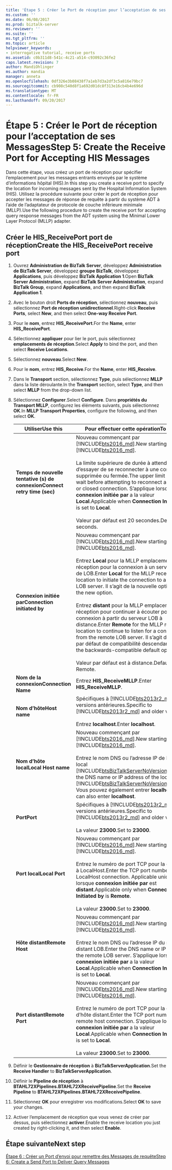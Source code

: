```yaml
---
title: 'Étape 5 : Créer le Port de réception pour l’acceptation de ses Messages | Documents Microsoft'
ms.custom: ''
ms.date: 06/08/2017
ms.prod: biztalk-server
ms.reviewer: ''
ms.suite: ''
ms.tgt_pltfrm: ''
ms.topic: article
helpviewer_keywords:
- interrogative tutorial, receive ports
ms.assetid: c0b311d8-541c-4c21-a514-c93092c36fe2
caps.latest.revision: 7
author: MandiOhlinger
ms.author: mandia
manager: anneta
ms.openlocfilehash: 0df326e3b08438f7a1eb7d3a2df3c5a816e79bc7
ms.sourcegitcommit: cb908c540d8f1a692d01dc8f313e16cb4b4e696d
ms.translationtype: MT
ms.contentlocale: fr-FR
ms.lasthandoff: 09/20/2017
---
```

# <a name="step-5-create-the-receive-port-for-accepting-his-messages"></a><span data-ttu-id="1c330-102">Étape 5 : Créer le Port de réception pour l’acceptation de ses Messages</span><span class="sxs-lookup"><span data-stu-id="1c330-102">Step 5: Create the Receive Port for Accepting HIS Messages</span></span>
<span data-ttu-id="1c330-103">Dans cette étape, vous créez un port de réception pour spécifier l’emplacement pour les messages entrants envoyés par le système d’informations hôpital (HIS).</span><span class="sxs-lookup"><span data-stu-id="1c330-103">In this step you create a receive port to specify the location for incoming messages sent by the Hospital Information System (HIS).</span></span> <span data-ttu-id="1c330-104">Utilisez la procédure suivante pour créer le port de réception pour accepter les messages de réponse de requête à partir du système ADT à l’aide de l’adaptateur de protocole de couche inférieure minimale (MLLP).</span><span class="sxs-lookup"><span data-stu-id="1c330-104">Use the following procedure to create the receive port for accepting query response messages from the ADT system using the Minimal Lower Layer Protocol (MLLP) adapter.</span></span>  
  
## <a name="create-the-hisreceiveport-receive-port"></a><span data-ttu-id="1c330-105">Créer le HIS_ReceivePort port de réception</span><span class="sxs-lookup"><span data-stu-id="1c330-105">Create the HIS_ReceivePort receive port</span></span>  

1.  <span data-ttu-id="1c330-106">Ouvrez **Administration de BizTalk Server**, développez **Administration de BizTalk Server**, développez **groupe BizTalk**, développez **Applications**, puis développez **BizTalk Application 1**.</span><span class="sxs-lookup"><span data-stu-id="1c330-106">Open **BizTalk Server Administration**, expand **BizTalk Server Administration**, expand **BizTalk Group**, expand **Applications**, and then expand **BizTalk Application 1**.</span></span>  
  
2.  <span data-ttu-id="1c330-107">Avec le bouton droit **Ports de réception**, sélectionnez **nouveau**, puis sélectionnez **Port de réception unidirectionnel**.</span><span class="sxs-lookup"><span data-stu-id="1c330-107">Right-click **Receive Ports**, select **New**, and then select **One-way Receive Port**.</span></span>   
  
3.  <span data-ttu-id="1c330-108">Pour le **nom**, entrez **HIS_ReceivePort**.</span><span class="sxs-lookup"><span data-stu-id="1c330-108">For the **Name**, enter **HIS_ReceivePort**.</span></span>  

4.  <span data-ttu-id="1c330-109">Sélectionnez **appliquer** pour lier le port, puis sélectionnez **emplacements de réception**.</span><span class="sxs-lookup"><span data-stu-id="1c330-109">Select **Apply** to bind the port, and then select **Receive Locations**.</span></span>  
  
5.  <span data-ttu-id="1c330-110">Sélectionnez **nouveau**.</span><span class="sxs-lookup"><span data-stu-id="1c330-110">Select **New**.</span></span>  
  
6.  <span data-ttu-id="1c330-111">Pour le **nom**, entrez **HIS_Receive**.</span><span class="sxs-lookup"><span data-stu-id="1c330-111">For the **Name**, enter **HIS_Receive**.</span></span>  

7. <span data-ttu-id="1c330-112">Dans le **Transport** section, sélectionnez **Type**, puis sélectionnez **MLLP** dans la liste déroulante.</span><span class="sxs-lookup"><span data-stu-id="1c330-112">In the **Transport** section, select **Type**, and then select **MLLP** from the drop-down list.</span></span>  
  
8. <span data-ttu-id="1c330-113">Sélectionnez **Configurer**.</span><span class="sxs-lookup"><span data-stu-id="1c330-113">Select **Configure**.</span></span> <span data-ttu-id="1c330-114">Dans **propriétés du Transport MLLP**, configurez les éléments suivants, puis sélectionnez **OK**.</span><span class="sxs-lookup"><span data-stu-id="1c330-114">In **MLLP Transport Properties**, configure the following, and then select **OK**.</span></span>  

    |<span data-ttu-id="1c330-115">Utiliser</span><span class="sxs-lookup"><span data-stu-id="1c330-115">Use this</span></span>|<span data-ttu-id="1c330-116">Pour effectuer cette opération</span><span class="sxs-lookup"><span data-stu-id="1c330-116">To do this</span></span>|  
    |---|---|  
    |<span data-ttu-id="1c330-117">**Temps de nouvelle tentative (s) de connexion**</span><span class="sxs-lookup"><span data-stu-id="1c330-117">**Connect retry time (sec)**</span></span>|<span data-ttu-id="1c330-118">Nouveau commençant par [!INCLUDE[bts2016_md](../../includes/bts2016-md.md)].</span><span class="sxs-lookup"><span data-stu-id="1c330-118">New starting with [!INCLUDE[bts2016_md](../../includes/bts2016-md.md)].</span></span> <br/><br/><span data-ttu-id="1c330-119">La limite supérieure de durée à attendre avant d’essayer de se reconnecter à une connexion supprimée ou fermée.</span><span class="sxs-lookup"><span data-stu-id="1c330-119">The upper limit of time to wait before attempting to reconnect a dropped or closed connection.</span></span> <span data-ttu-id="1c330-120">S’applique lorsque **connexion initiée par** a la valeur **Local**.</span><span class="sxs-lookup"><span data-stu-id="1c330-120">Applicable when **Connection Initiated by** is set to **Local**.</span></span><br/><br/><span data-ttu-id="1c330-121">Valeur par défaut est 20 secondes.</span><span class="sxs-lookup"><span data-stu-id="1c330-121">Default is 20 seconds.</span></span>|
    |<span data-ttu-id="1c330-122">**Connexion initiée par**</span><span class="sxs-lookup"><span data-stu-id="1c330-122">**Connection initiated by**</span></span>| <span data-ttu-id="1c330-123">Nouveau commençant par [!INCLUDE[bts2016_md](../../includes/bts2016-md.md)].</span><span class="sxs-lookup"><span data-stu-id="1c330-123">New starting with [!INCLUDE[bts2016_md](../../includes/bts2016-md.md)].</span></span> <br/><br/><span data-ttu-id="1c330-124">Entrez **Local** pour la MLLP emplacement de réception pour la connexion à un serveur distant de LOB.</span><span class="sxs-lookup"><span data-stu-id="1c330-124">Enter **Local** for the MLLP receive location to initiate the connection to a remote LOB server.</span></span> <span data-ttu-id="1c330-125">Il s’agit de la nouvelle option.</span><span class="sxs-lookup"><span data-stu-id="1c330-125">This is the new option.</span></span><br/><br/><span data-ttu-id="1c330-126">Entrez **distant** pour la MLLP emplacement de réception pour continuer à écouter pour une connexion à partir du serveur LOB à distance.</span><span class="sxs-lookup"><span data-stu-id="1c330-126">Enter **Remote** for the MLLP receive location to continue to listen for a connection from the remote LOB server.</span></span> <span data-ttu-id="1c330-127">Il s’agit de l’option par défaut de compatibilité descendante.</span><span class="sxs-lookup"><span data-stu-id="1c330-127">This is the backwards-compatible default option.</span></span><br/><br/><span data-ttu-id="1c330-128">Valeur par défaut est à distance.</span><span class="sxs-lookup"><span data-stu-id="1c330-128">Default is Remote.</span></span>| 
    |<span data-ttu-id="1c330-129">**Nom de la connexion**</span><span class="sxs-lookup"><span data-stu-id="1c330-129">**Connection Name**</span></span>|<span data-ttu-id="1c330-130">Entrez **HIS_ReceiveMLLP**.</span><span class="sxs-lookup"><span data-stu-id="1c330-130">Enter **HIS_ReceiveMLLP**.</span></span>|  
    |<span data-ttu-id="1c330-131">**Nom d’hôte**</span><span class="sxs-lookup"><span data-stu-id="1c330-131">**Host name**</span></span>|<span data-ttu-id="1c330-132">Spécifiques à [!INCLUDE[bts2013r2_md](../../includes/bts2013r2-md.md)] et les versions antérieures.</span><span class="sxs-lookup"><span data-stu-id="1c330-132">Specific to [!INCLUDE[bts2013r2_md](../../includes/bts2013r2-md.md)] and older versions.</span></span> <br/><br/><span data-ttu-id="1c330-133">Entrez **localhost**.</span><span class="sxs-lookup"><span data-stu-id="1c330-133">Enter **localhost**.</span></span>|  
    |<span data-ttu-id="1c330-134">**Nom d’hôte local**</span><span class="sxs-lookup"><span data-stu-id="1c330-134">**Local Host name**</span></span>|<span data-ttu-id="1c330-135">Nouveau commençant par [!INCLUDE[bts2016_md](../../includes/bts2016-md.md)].</span><span class="sxs-lookup"><span data-stu-id="1c330-135">New starting with [!INCLUDE[bts2016_md](../../includes/bts2016-md.md)].</span></span> <br/><br/><span data-ttu-id="1c330-136">Entrez le nom DNS ou l’adresse IP de l’ordinateur local [!INCLUDE[btsBizTalkServerNoVersion_md](../../includes/btsbiztalkservernoversion-md.md)].</span><span class="sxs-lookup"><span data-stu-id="1c330-136">Enter the DNS name or IP address of the local [!INCLUDE[btsBizTalkServerNoVersion_md](../../includes/btsbiztalkservernoversion-md.md)].</span></span> <span data-ttu-id="1c330-137">Vous pouvez également entrer **localhost**.</span><span class="sxs-lookup"><span data-stu-id="1c330-137">You can also enter **localhost**.</span></span>|  
    |<span data-ttu-id="1c330-138">**Port**</span><span class="sxs-lookup"><span data-stu-id="1c330-138">**Port**</span></span>|<span data-ttu-id="1c330-139">Spécifiques à [!INCLUDE[bts2013r2_md](../../includes/bts2013r2-md.md)] et les versions antérieures.</span><span class="sxs-lookup"><span data-stu-id="1c330-139">Specific to [!INCLUDE[bts2013r2_md](../../includes/bts2013r2-md.md)] and older versions.</span></span> <br/><br/><span data-ttu-id="1c330-140">La valeur **23000**.</span><span class="sxs-lookup"><span data-stu-id="1c330-140">Set to **23000**.</span></span>|  
    |<span data-ttu-id="1c330-141">**Port local**</span><span class="sxs-lookup"><span data-stu-id="1c330-141">**Local Port**</span></span>|<span data-ttu-id="1c330-142">Nouveau commençant par [!INCLUDE[bts2016_md](../../includes/bts2016-md.md)].</span><span class="sxs-lookup"><span data-stu-id="1c330-142">New starting with [!INCLUDE[bts2016_md](../../includes/bts2016-md.md)].</span></span> <br/><br/><span data-ttu-id="1c330-143">Entrez le numéro de port TCP pour la connexion à LocalHost.</span><span class="sxs-lookup"><span data-stu-id="1c330-143">Enter the TCP port number for the LocalHost connection.</span></span> <span data-ttu-id="1c330-144">Applicable uniquement lorsque **connexion initiée par** est **distant**.</span><span class="sxs-lookup"><span data-stu-id="1c330-144">Applicable only when **Connection Initiated by** is **Remote**.</span></span> <br/><br/><span data-ttu-id="1c330-145">La valeur **23000**.</span><span class="sxs-lookup"><span data-stu-id="1c330-145">Set to **23000**.</span></span>|
    |<span data-ttu-id="1c330-146">**Hôte distant**</span><span class="sxs-lookup"><span data-stu-id="1c330-146">**Remote Host**</span></span>|<span data-ttu-id="1c330-147">Nouveau commençant par [!INCLUDE[bts2016_md](../../includes/bts2016-md.md)].</span><span class="sxs-lookup"><span data-stu-id="1c330-147">New starting with [!INCLUDE[bts2016_md](../../includes/bts2016-md.md)].</span></span> <br/><br/><span data-ttu-id="1c330-148">Entrez le nom DNS ou l’adresse IP du serveur distant LOB.</span><span class="sxs-lookup"><span data-stu-id="1c330-148">Enter the DNS name or IP address of the remote LOB server.</span></span> <span data-ttu-id="1c330-149">S’applique lorsque **connexion initiée par** a la valeur **Local**.</span><span class="sxs-lookup"><span data-stu-id="1c330-149">Applicable when **Connection Initiated by** is set to **Local**.</span></span>|  
    |<span data-ttu-id="1c330-150">**Port distant**</span><span class="sxs-lookup"><span data-stu-id="1c330-150">**Remote Port**</span></span>|<span data-ttu-id="1c330-151">Nouveau commençant par [!INCLUDE[bts2016_md](../../includes/bts2016-md.md)].</span><span class="sxs-lookup"><span data-stu-id="1c330-151">New starting with [!INCLUDE[bts2016_md](../../includes/bts2016-md.md)].</span></span> <br/><br/><span data-ttu-id="1c330-152">Entrez le numéro de port TCP pour la connexion d’hôte distant.</span><span class="sxs-lookup"><span data-stu-id="1c330-152">Enter the TCP port number for the remote host connection.</span></span> <span data-ttu-id="1c330-153">S’applique lorsque **connexion initiée par** a la valeur **Local**.</span><span class="sxs-lookup"><span data-stu-id="1c330-153">Applicable when **Connection Initiated by** is set to **Local**.</span></span><br/><br/><span data-ttu-id="1c330-154">La valeur **23000**.</span><span class="sxs-lookup"><span data-stu-id="1c330-154">Set to **23000**.</span></span>|  
    
9. <span data-ttu-id="1c330-155">Définir le **Gestionnaire de réception** à **BizTalkServerApplication**.</span><span class="sxs-lookup"><span data-stu-id="1c330-155">Set the **Receive Handler** to **BizTalkServerApplication**.</span></span>  
  
10. <span data-ttu-id="1c330-156">Définir le **Pipeline de réception** à **BTAHL72XPipelines.BTAHL72XReceivePipeline**.</span><span class="sxs-lookup"><span data-stu-id="1c330-156">Set the **Receive Pipeline** to **BTAHL72XPipelines.BTAHL72XReceivePipeline**.</span></span>  
  
11. <span data-ttu-id="1c330-157">Sélectionnez **OK** pour enregistrer vos modifications.</span><span class="sxs-lookup"><span data-stu-id="1c330-157">Select **OK** to save your changes.</span></span>  
  
12. <span data-ttu-id="1c330-158">Activer l’emplacement de réception que vous venez de créer par dessus, puis sélectionnez **activer**.</span><span class="sxs-lookup"><span data-stu-id="1c330-158">Enable the receive location you just created by right-clicking it, and then select **Enable**.</span></span>  

## <a name="next-step"></a><span data-ttu-id="1c330-159">Étape suivante</span><span class="sxs-lookup"><span data-stu-id="1c330-159">Next step</span></span>  
[<span data-ttu-id="1c330-160">Étape 6 : Créer un Port d’envoi pour remettre des Messages de requête</span><span class="sxs-lookup"><span data-stu-id="1c330-160">Step 6: Create a Send Port to Deliver Query Messages</span></span>](../../adapters-and-accelerators/accelerator-hl7/step-6-create-a-send-port-to-deliver-query-messages.md)